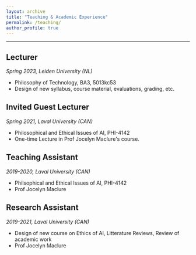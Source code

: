 ```yaml
---
layout: archive
title: "Teaching & Academic Experience"
permalink: /teaching/
author_profile: true
---
```

****
## Lecturer
*Spring 2023, Leiden University (NL)*
 * Philosophy of Technology, BA3, 5013kc53
 * Design of new syllabus, course material, evaluations, grading, etc.

## Invited Guest Lecturer
*Spring 2021, Laval University (CAN)*
 * Philosophical and Ethical Issues of AI, PHI-4142
 * One-time Lecture in Prof Jocelyn Maclure's course.

## Teaching Assistant
*2019-2020, Laval University (CAN)*
 * Philsophical and Ethical Issues of AI, PHI-4142
 * Prof Jocelyn Maclure

## Research Assistant
*2019-2021, Laval University (CAN)*
 * Design of new course on Ethics of AI, Litterature Reviews, Review of academic work
 * Prof Jocelyn Maclure
